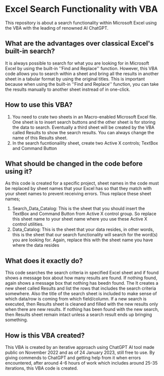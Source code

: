 # Excel Search Functionality with VBA

This repository is about a search functionality within Microsoft Excel using the VBA with the leading of renowned AI ChatGPT.

## What are the advantages over classical Excel's built-in search?

It is always possible to search for what you are looking for in Microsoft Excel by using the built-in ''Find and Replace'' function. However, this VBA code allows you to search within a sheet and bring all the results in another sheet in a tabular format by using the original titles. This is important because when using the built-in ''Find and Replace'' function, you can take the results manually to another sheet instread of in one-click.

## How to use this VBA?

1) You need to crate two sheets in an Macro-enabled Microsoft Excel file. One sheet is to insert search buttons and the other sheet is for storing the data to search. Eventually a third sheet will be created by the VBA called Results to show the search results. You can always change the name of this Results sheet.
2) In the search fucntionaility sheet, create two Active X controls; TextBox and Command Button

## What should be changed in the code before using it?

As this code is created for a specific project, sheet names in the code must be replaced by sheet names that your Excel has so that they match with your sheet names to prevent receiving errors. Thus replace these sheet names; 
1) Search_Data_Catalog: This is the sheet that you should insert the TextBox and Command Button from Active X control group. So replace this sheet name to your sheet name where you use these Active X control utilities.
2) Data_Catalog: This is the sheet that your data resides, in other words, this is the sheet that our search functionality will search for the word(s) you are looking for. Again, replace this with the sheet name you have where the data resides

## What does it exactly do?

This code searches the search criteria in specified Excel sheet and if found shows a message box about how many results are found. If nothing found, again shows a message box that nothing has beedn found. The It creates a new sheet called Results and list the rows that includes the search criteria somewhere. Also the title of the search sheet is included to make sense of which data/row is coming from which field/column. If a new search is executed, then Results sheet is cleaned and filled with the new results only when there are new results. If nothing has been found with the new search, then Results sheet remain intact unless a search result ends up bringing something.

## How is this VBA created?

This VBA is created by an iterative approach using ChatGPT AI tool made public on November 2022 and as of 24 January 2023, still free to use. By giving commends to ChatGPT and getting help from it when errors encountered, after around 4-6 hours of work which includes around 25-35 iterations, this VBA code is created.
